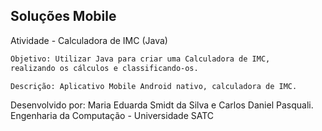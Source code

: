 ## Soluções Mobile
Atividade - Calculadora de IMC (Java)

```bash
Objetivo: Utilizar Java para criar uma Calculadora de IMC, 
realizando os cálculos e classificando-os.

Descrição: Aplicativo Mobile Android nativo, calculadora de IMC.
```
Desenvolvido por: Maria Eduarda Smidt da Silva e Carlos Daniel Pasquali.
Engenharia da Computação - Universidade SATC
